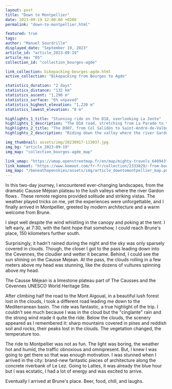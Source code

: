 ```yaml
---
layout: post
title: "Down to Montpellier"
date: 2023-09-19 12:00:00 +0200
permalink: "down-to-montpellier.html"

featured: true
tags:
author: "Manuel Sourdrille"
displayed_date: "September 19, 2023"
article_id: "article_2023-09-19"
article_no: "05"
collection_id: "collection_bourges-agde"

link_collection: bikepacking-bourges-agde.html
active_collection: "Bikepacking from Bourges to Agde"

statistics_duration: "2 days"
statistics_distance: "132 km"
statistics_ascent: "1,290 m"
statistics_surface: "6% unpaved"
statistics_highest_elevation: "1,220 m"
statistics_lowest_elevation: "0 m"

highlights_1_title: "Stunning ride on the D18, overlooking La Jonte"
highlights_1_description: "The D18 road, stretching from La Parade to the Perjuret Pass, treats travelers to magnificent vistas overlooking the Jonte River and the distant Mount Aigoual to the south."
highlights_2_title: "The D907, from Col Salidès to Saint-André-de-Valborgne"
highlights_2_description: "Riding down the valley where the river Gardon flows is one of the highlights of the entire trip. The scenery is fantastic and unfamiliar. As you descend, the temperature rises, along with the humidity. The wind subsides, and both the vegetation and architecture undergo drastic changes."

img_thumbnail: assets/img/20230917-113037.jpg
img_bg: "article_2023-09-19"
img_map: "collection_bourges-agde_map"

link_umap: "https://umap.openstreetmap.fr/en/map/mighty-travels_640943"
link_komoot: "https://www.komoot.com/fr-fr/collection/2333829/-from-bourges-to-agde"
img_map: "/beneathopenskies/assets/img/article_downtomontpellier_map.png"
---
```


In this two-day journey, I encountered ever-changing landscapes, from the dramatic Causse Méjean plateau to the lush valleys where the river Gardon flows . These remote regions provided solitude and striking vistas. The weather played tricks on me, yet the experiences were unforgettable, and I finally arrived in Montpellier, greeted by modern architecture and a warm welcome from Brune.

I slept well despite the wind whistling in the canopy and poking at the tent. I left early, at 7:30, with the faint hope that somehow, I could reach Brune's place, 150 kilometers further south.

Surprisingly, it hadn't rained during the night and the sky was only sparsely covered in clouds. Though, the closer I got to the pass leading down into the Cevennes, the cloudier and wetter it became. Behind, I could see the sun shining on the Causse Mejean. At the pass, the clouds rolling in a few meters above my head was stunning, like the dozens of vultures spinning above my head.

The Causse Méjean is a limestone plateau part of The Causses and the Cévennes UNESCO World Heritage Site.

After climbing half the road to the Mont Aigoual, in a beautiful lush forest lost in the clouds, I took a different road leading me down to the Mediterranean basin. The ride was fantastic, a true highlight of the trip. I couldn't see much because I was in the cloud but the "cinglante" rain and the strong wind made it quite the ride. Below the clouds, the scenery appeared as I remembered it: sharp mountains covered in pines and reddish soil and rocks, their peaks lost in the clouds. The vegetation changed, the temperature too.

The ride to Montpellier was not as fun. The light was boring, the weather hot and humid, the traffic obnoxious and omnipresent. But, I knew I was going to get there so that was enough motivation. I was stunned when I arrived in the city: brand-new fantastic pieces of architecture along the concrete riverbank of Le Lez. Going to Lattes, it was already the blue hour but I was ecstatic, I had a lot of energy and was excited to arrive.

Eventually I arrived at Brune's place. Beer, food, chill, and laughs.
